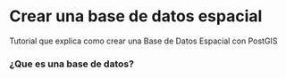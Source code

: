 # Crear una base de datos espacial
Tutorial que explica como crear una Base de Datos Espacial con PostGIS

### ¿Que es una base de datos?
